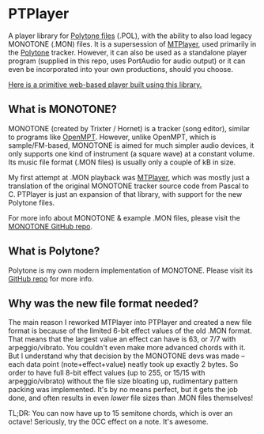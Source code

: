# PTPlayer
A player library for [Polytone files](spec.md) (.POL), with the ability to also load legacy MONOTONE (.MON) files. It is a supersession of [MTPlayer](https://github.com/prochazkaml/MTPlayer), used primarily in the [Polytone](https://github.com/prochazkaml/Polytone) tracker. However, it can also be used as a standalone player program (supplied in this repo, uses PortAudio for audio output) or it can even be incorporated into your own productions, should you choose.

[Here is a primitive web-based player built using this library.](https://ptplayer.prochazkaml.eu/)

## What is MONOTONE?
MONOTONE (created by Trixter / Hornet) is a tracker (song editor), similar to programs like [OpenMPT](https://openmpt.org/).
However, unlike OpenMPT, which is sample/FM-based, MONOTONE is aimed for much simpler audio devices,
it only supports one kind of instrument (a square wave) at a constant volume.
Its music file format (.MON files) is usually only a couple of kB in size.

My first attempt at .MON playback was [MTPlayer](https://github.com/prochazkaml/MTPlayer), which was mostly just a translation of the original MONOTONE tracker source code from Pascal to C.
PTPlayer is just an expansion of that library, with support for the new Polytone files.

For more info about MONOTONE & example .MON files, please visit the [MONOTONE GitHub repo](https://github.com/MobyGamer/MONOTONE).

## What is Polytone?
Polytone is my own modern implementation of MONOTONE. Please visit its [GitHub repo](https://github.com/prochazkaml/Polytone) for more info.

## Why was the new file format needed?
The main reason I reworked MTPlayer into PTPlayer and created a new file format is because of the limited 6-bit effect values of the old .MON format. That means that the largest value an effect can have is 63, or 7/7 with arpeggio/vibrato. You couldn't even make more advanced chords with it. But I understand why that decision by the MONOTONE devs was made – each data point (note+effect+value) neatly took up exactly 2 bytes. So order to have full 8-bit effect values (up to 255, or 15/15 with arpeggio/vibrato) without the file size bloating up, rudimentary pattern packing was implemented. It's by no means perfect, but it gets the job done, and often results in even _lower_ file sizes than .MON files themselves!

TL;DR: You can now have up to 15 semitone chords, which is over an octave! Seriously, try the 0CC effect on a note. It's awesome.
